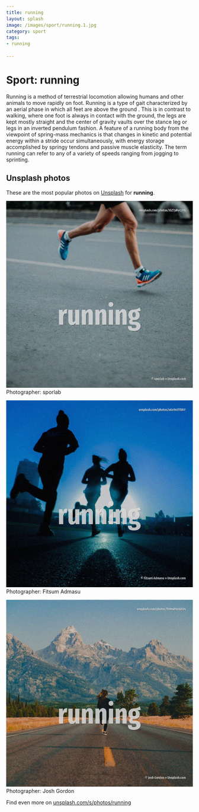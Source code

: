 ```yaml
---
title: running
layout: splash
image: /images/sport/running.1.jpg
category: sport
tags:
- running

---
```

# Sport: running

Running is a method of terrestrial locomotion allowing humans and other animals to move rapidly on  foot. Running is a type of gait characterized by an aerial phase in which all feet are above the ground . This is in contrast to walking, where one foot is always in contact with the ground, the legs are  kept mostly straight and the center of gravity vaults over the stance leg or legs in an inverted  pendulum fashion. A feature of a running body from the viewpoint of spring-mass mechanics is that changes in kinetic  and potential energy within a stride occur simultaneously, with energy storage accomplished by  springy tendons and passive muscle elasticity. The term running can refer to any of a variety of speeds ranging from jogging to sprinting. 

 
## Unsplash photos
These are the most popular photos on [Unsplash](https://unsplash.com) for **running**.
 
![running](/images/sport/running.1.jpg)
Photographer:  sporlab
 
![running](/images/sport/running.2.jpg)
Photographer:  Fitsum Admasu
 
![running](/images/sport/running.3.jpg)
Photographer:  Josh Gordon
 
Find even more on [unsplash.com/s/photos/running](https://unsplash.com/s/photos/running)
 
